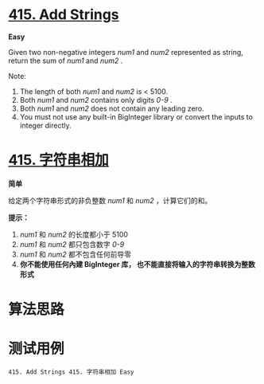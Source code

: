 # [415. Add Strings][enTitle]

**Easy**

Given two non-negative integers  *num1*  and  *num2*  represented as string, return the sum of  *num1*  and  *num2* .

Note:

1. The length of both  *num1*  and  *num2*  is < 5100. 
2. Both  *num1*  and  *num2*  contains only digits  *0-9* . 
3. Both  *num1*  and  *num2*  does not contain any leading zero. 
4. You must not use any built-in BigInteger library or convert the inputs to integer directly.




# [415. 字符串相加][cnTitle]

**简单**

给定两个字符串形式的非负整数  *num1*  和 *num2*  ，计算它们的和。



**提示：** 

1.  *num1*  和 *num2*  的长度都小于 5100 
2.  *num1*  和 *num2*  都只包含数字  *0-9*  
3.  *num1*  和 *num2*  都不包含任何前导零 
4. **你不能使用任何內建 BigInteger 库， 也不能直接将输入的字符串转换为整数形式** 




# 算法思路

# 测试用例
```
415. Add Strings 415. 字符串相加 Easy
```

[enTitle]: https://leetcode.com/problems/add-strings/
[cnTitle]: https://leetcode-cn.com/problems/add-strings/
